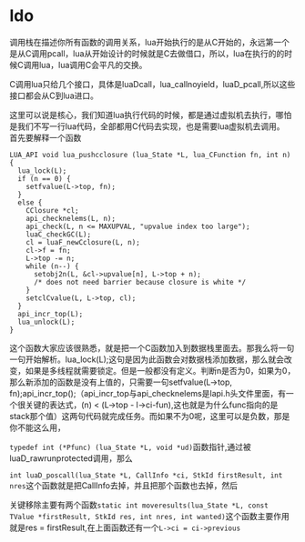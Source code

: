 # ldo

调用栈在描述你所有函数的调用关系，lua开始执行的是从C开始的，永远第一个是从C调用pcall，lua从开始设计的时候就是C去做借口，所以，lua在执行的的时候C调用lua，lua调用C会平凡的交换。

C调用lua只给几个接口，具体是luaDcall，lua\_callnoyield，luaD\_pcall,所以这些接口都会从C到lua进口。

这里可以说是核心，我们知道lua执行代码的时候，都是通过虚拟机去执行，哪怕是我们不写一行lua代码，全部都用C代码去实现，也是需要lua虚拟机去调用。  
首先要解释一个函数

```
LUA_API void lua_pushcclosure (lua_State *L, lua_CFunction fn, int n) {
  lua_lock(L);
  if (n == 0) {
    setfvalue(L->top, fn);
  }
  else {
    CClosure *cl;
    api_checknelems(L, n);
    api_check(L, n <= MAXUPVAL, "upvalue index too large");
    luaC_checkGC(L);
    cl = luaF_newCclosure(L, n);
    cl->f = fn;
    L->top -= n;
    while (n--) {
      setobj2n(L, &cl->upvalue[n], L->top + n);
      /* does not need barrier because closure is white */
    }
    setclCvalue(L, L->top, cl);
  }
  api_incr_top(L);
  lua_unlock(L);
}
```

这个函数大家应该很熟悉，就是把一个C函数加入到数据栈里面去。那我么将一句一句开始解析。lua\_lock\(L\);这句是因为此函数会对数据栈添加数据，那么就会改变，如果是多线程就需要锁定。但是一般都没有定义。判断n是否为0，如果为0，那么新添加的函数是没有上值的，只需要一句setfvalue\(L-&gt;top, fn\);api\_incr\_top\(\);（api\_incr\_top与api\_checknelems是lapi.h头文件里面，有一个很关键的表达式，\(n\) &lt; \(L-&gt;top - l-&gt;ci-fun\),这也就是为什么func指向的是stack那个值）这两句代码就完成任务。而如果不为0呢，这里可以是负数，那是你不能这么用，

`typedef int (*Pfunc) (lua_State *L, void *ud)`函数指针,通过被luaD\_rawrunprotected调用，那么

`int luaD_poscall(lua_State *L, CallInfo *ci, StkId firstResult, int nres`这个函数就是把CallInfo去掉，并且把那个函数也去掉，然后

关键移除主要有两个函数`static int moveresults(lua_State *L, const TValue *firstResult, StkId res, int nres, int wanted)`这个函数主要作用就是res = firstResult,在上面函数还有一个`L->ci = ci->previous`

